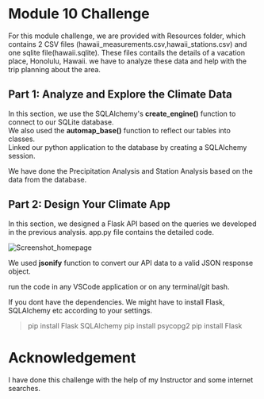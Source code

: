 # Module 10 Challenge       
          
For this module challenge, we are provided with Resources folder, which contains 2 CSV files (hawaii_measurements.csv,hawaii_stations.csv) and one sqlite file(hawaii.sqlite). These files contails the details of a vacation place, Honolulu, Hawaii. we have to analyze these data and help with the trip planning about the area.          

## Part 1: Analyze and Explore the Climate Data

In this section, we use the SQLAlchemy's **create_engine()** function to connect to our SQLite database.              
We also used the **automap_base()** function to reflect our tables into classes.   
Linked our python application to the database by creating a SQLAlchemy session.    

We have done the Precipitation Analysis and Station Analysis based on the data from the database.      
              
        
## Part 2: Design Your Climate App

In this section, we designed a Flask API based on the queries we developed in the previous analysis. app.py file contains the detailed code.
            





![Screenshot_homepage](https://github.com/user-attachments/assets/9247d9b3-60ab-463e-9745-de11acd6f12d)



We used **jsonify** function to convert our API data to a valid JSON response object.     

run the code in any VSCode application or on any terminal/git bash.    

If you dont have the dependencies. We might have to install Flask, SQLAlchemy etc according to your settings.     

      
> pip install Flask SQLAlchemy
> pip install psycopg2
> pip install Flask
        
# Acknowledgement
          
I have done this challenge with the help of my Instructor and some internet searches.      






















